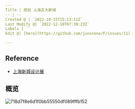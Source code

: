 ```yaml
---
Title | 规划 上海五大新城
-- | --
Created @ | `2022-10-15T15:13:11Z`
Last Modify @| `2022-12-18T07:30:23Z`
Labels | ``
Edit @| [here](https://github.com/junxnone/F/issues/11)

---
```

## Reference
- [上海新城设计展](https://ghzyj.sh.gov.cn/nw2350/)

## 概览


![718d7f8e6d1f0bb55550df089fffb152](https://user-images.githubusercontent.com/2216970/195993939-817db21a-456a-4d5f-93ee-cbfe4cd59e80.jpg)


